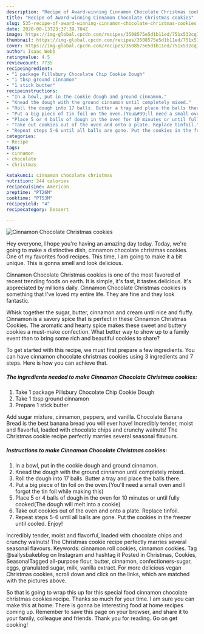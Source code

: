 ```yaml
---
description: "Recipe of Award-winning Cinnamon Chocolate Christmas cookies"
title: "Recipe of Award-winning Cinnamon Chocolate Christmas cookies"
slug: 535-recipe-of-award-winning-cinnamon-chocolate-christmas-cookies
date: 2020-08-13T23:37:39.704Z
image: https://img-global.cpcdn.com/recipes/3508575e5d1b11ed/751x532cq70/cinnamon-chocolate-christmas-cookies-recipe-main-photo.jpg
thumbnail: https://img-global.cpcdn.com/recipes/3508575e5d1b11ed/751x532cq70/cinnamon-chocolate-christmas-cookies-recipe-main-photo.jpg
cover: https://img-global.cpcdn.com/recipes/3508575e5d1b11ed/751x532cq70/cinnamon-chocolate-christmas-cookies-recipe-main-photo.jpg
author: Isaac Webb
ratingvalue: 4.5
reviewcount: 7735
recipeingredient:
- "1 package Pillsbury Chocolate Chip Cookie Dough"
- "1 tbsp ground cinnamon"
- "1 stick butter"
recipeinstructions:
- "In a bowl, put in the cookie dough and ground cinnamon."
- "Knead the dough with the ground cinnamon until completely mixed."
- "Roll the dough into 17 balls. Butter a tray and place the balls there."
- "Put a big piece of tin foil on the oven.(You&#39;ll need a small oven and I forgot the tin foil while making this)"
- "Place 5 or 4 balls of dough in the oven for 10 minutes or until fully cooked(The dough will melt into a cookie)"
- "Take out cookies out of the oven and onto a plate. Replace tinfoil."
- "Repeat steps 5-6 until all balls are gone. Put the cookies in the freezer until cooled. Enjoy!"
categories:
- Recipe
tags:
- cinnamon
- chocolate
- christmas

katakunci: cinnamon chocolate christmas 
nutrition: 244 calories
recipecuisine: American
preptime: "PT26M"
cooktime: "PT53M"
recipeyield: "4"
recipecategory: Dessert

---
```



![Cinnamon Chocolate Christmas cookies](https://img-global.cpcdn.com/recipes/3508575e5d1b11ed/751x532cq70/cinnamon-chocolate-christmas-cookies-recipe-main-photo.jpg)

Hey everyone, I hope you're having an amazing day today. Today, we're going to make a distinctive dish, cinnamon chocolate christmas cookies. One of my favorites food recipes. This time, I am going to make it a bit unique. This is gonna smell and look delicious.

Cinnamon Chocolate Christmas cookies is one of the most favored of recent trending foods on earth. It is simple, it's fast, it tastes delicious. It's appreciated by millions daily. Cinnamon Chocolate Christmas cookies is something that I've loved my entire life. They are fine and they look fantastic.

Whisk together the sugar, butter, cinnamon and cream until nice and fluffy. Cinnamon is a savory spice that is perfect in these Cinnamon Christmas Cookies. The aromatic and hearty spice makes these sweet and buttery cookies a must-make confection. What better way to show up to a family event than to bring some rich and beautiful cookies to share?


To get started with this recipe, we must first prepare a few ingredients. You can have cinnamon chocolate christmas cookies using 3 ingredients and 7 steps. Here is how you can achieve that.

<!--inarticleads1-->

##### The ingredients needed to make Cinnamon Chocolate Christmas cookies:

1. Take 1 package Pillsbury Chocolate Chip Cookie Dough
1. Take 1 tbsp ground cinnamon
1. Prepare 1 stick butter


Add sugar mixture, cinnamon, peppers, and vanilla. Chocolate Banana Bread is the best banana bread you will ever have! Incredibly tender, moist and flavorful, loaded with chocolate chips and crunchy walnuts! The Christmas cookie recipe perfectly marries several seasonal flavours. 

<!--inarticleads2-->

##### Instructions to make Cinnamon Chocolate Christmas cookies:

1. In a bowl, put in the cookie dough and ground cinnamon.
1. Knead the dough with the ground cinnamon until completely mixed.
1. Roll the dough into 17 balls. Butter a tray and place the balls there.
1. Put a big piece of tin foil on the oven.(You&#39;ll need a small oven and I forgot the tin foil while making this)
1. Place 5 or 4 balls of dough in the oven for 10 minutes or until fully cooked(The dough will melt into a cookie)
1. Take out cookies out of the oven and onto a plate. Replace tinfoil.
1. Repeat steps 5-6 until all balls are gone. Put the cookies in the freezer until cooled. Enjoy!


Incredibly tender, moist and flavorful, loaded with chocolate chips and crunchy walnuts! The Christmas cookie recipe perfectly marries several seasonal flavours. Keywords: cinnamon roll cookies, cinnamon cookies. Tag @sallysbakeblog on Instagram and hashtag it Posted in Christmas, Cookies, SeasonalTagged all-purpose flour, butter, cinnamon, confectioners-sugar, eggs, granulated sugar, milk, vanilla extract. For more delicious vegan Christmas cookies, scroll down and click on the links, which are matched with the pictures above. 

So that is going to wrap this up for this special food cinnamon chocolate christmas cookies recipe. Thanks so much for your time. I am sure you can make this at home. There is gonna be interesting food at home recipes coming up. Remember to save this page on your browser, and share it to your family, colleague and friends. Thank you for reading. Go on get cooking!
